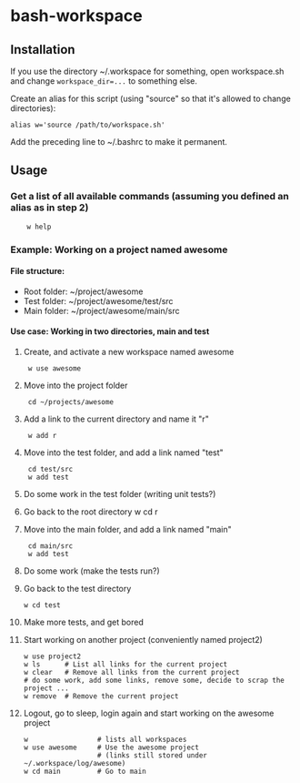 
bash-workspace
==============

Installation
------------

If you use the directory ~/.workspace for something, open workspace.sh and 
change `workspace_dir=...` to something else.

Create an alias for this script (using "source" so that it's allowed to change directories):

    alias w='source /path/to/workspace.sh'

Add the preceding line to ~/.bashrc to make it permanent.

Usage
-----

### Get a list of all available commands (assuming you defined an alias as in step 2)
        w help

### Example: Working on a project named awesome

#### File structure:

- Root folder: ~/project/awesome
- Test folder: ~/project/awesome/test/src
- Main folder: ~/project/awesome/main/src

#### Use case: Working in two directories, main and test

1. Create, and activate a new workspace named awesome

        w use awesome

2. Move into the project folder

        cd ~/projects/awesome

3. Add a link to the current directory and name it "r"

        w add r 

4. Move into the test folder, and add a link named "test"

        cd test/src
        w add test

5. Do some work in the test folder (writing unit tests?)

6. Go back to the root directory
        w cd r        

7. Move into the main folder, and add a link named "main"

        cd main/src
        w add test

9. Do some work (make the tests run?)

10. Go back to the test directory

        w cd test

11. Make more tests, and get bored

12. Start working on another project (conveniently named project2)

        w use project2
        w ls      # List all links for the current project
        w clear   # Remove all links from the current project
        # do some work, add some links, remove some, decide to scrap the project ...
        w remove  # Remove the current project

10. Logout, go to sleep, login again and start working on the awesome project

        w                 # lists all workspaces
        w use awesome     # Use the awesome project 
                          # (links still stored under ~/.workspace/log/awesome)
        w cd main         # Go to main
